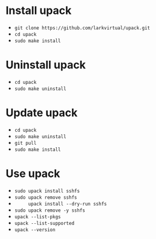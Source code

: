 # Install upack
  - `git clone https://github.com/larkvirtual/upack.git`
  - `cd upack`
  - `sudo make install`

# Uninstall upack
  - `cd upack`
  - `sudo make uninstall`

# Update upack
  - `cd upack`
  - `sudo make uninstall`
  - `git pull`
  - `sudo make install`

# Use upack
  - `sudo upack install sshfs`
  - `sudo upack remove sshfs`
  - `     upack install --dry-run sshfs`
  - `sudo upack remove -y sshfs`
  - `upack --list-pkgs`
  - `upack --list-supported`
  - `upack --version`
